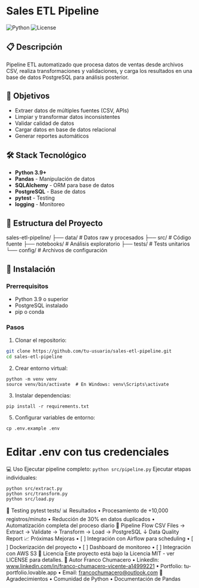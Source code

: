 # Sales ETL Pipeline

![Python](https://img.shields.io/badge/python-v3.9+-blue.svg)
![License](https://img.shields.io/badge/license-MIT-green.svg)

## 📋 Descripción

Pipeline ETL automatizado que procesa datos de ventas desde archivos CSV, realiza transformaciones y validaciones, y carga los resultados en una base de datos PostgreSQL para análisis posterior.

## 🎯 Objetivos

- Extraer datos de múltiples fuentes (CSV, APIs)
- Limpiar y transformar datos inconsistentes
- Validar calidad de datos
- Cargar datos en base de datos relacional
- Generar reportes automáticos

## 🛠️ Stack Tecnológico

- **Python 3.9+**
- **Pandas** - Manipulación de datos
- **SQLAlchemy** - ORM para base de datos
- **PostgreSQL** - Base de datos
- **pytest** - Testing
- **logging** - Monitoreo

## 📁 Estructura del Proyecto

sales-etl-pipeline/ 
├── data/ # Datos raw y procesados 
├── src/ # Código fuente 
├── notebooks/ # Análisis exploratorio 
├── tests/ # Tests unitarios 
     └── config/ # Archivos de configuración

## 🚀 Instalación

### Prerrequisitos
- Python 3.9 o superior
- PostgreSQL instalado
- pip o conda

### Pasos

1. Clonar el repositorio:
```bash
git clone https://github.com/tu-usuario/sales-etl-pipeline.git
cd sales-etl-pipeline
```

2.	Crear entorno virtual:
```
python -m venv venv
source venv/bin/activate  # En Windows: venv\Scripts\activate
```
3.	Instalar dependencias:
```
pip install -r requirements.txt
```
5.	Configurar variables de entorno:
```
cp .env.example .env
```

# Editar .env con tus credenciales
💻 Uso
Ejecutar pipeline completo:
```python src/pipeline.py```
Ejecutar etapas individuales:
```
python src/extract.py
python src/transform.py
python src/load.py
```

🧪 Testing
pytest tests/
📊 Resultados
•	Procesamiento de +10,000 registros/minuto
•	Reducción de 30% en datos duplicados
•	Automatización completa del proceso diario
🔄 Pipeline Flow
CSV Files → Extract → Validate → Transform → Load → PostgreSQL
                                                   ↓
                                              Data Quality
                                                 Report
📈 Próximas Mejoras
•	[ ] Integración con Airflow para scheduling
•	[ ] Dockerización del proyecto
•	[ ] Dashboard de monitoreo
•	[ ] Integración con AWS S3
📝 Licencia
Este proyecto está bajo la Licencia MIT - ver LICENSE para detalles.
👤 Autor
Franco Chumacero
•	LinkedIn: www.linkedin.com/in/franco-chumacero-vicente-a14999221
•	Portfolio: tu-portfolio.lovable.app
•	Email: francochumacero@outlook.com
🙏 Agradecimientos
•	Comunidad de Python
•	Documentación de Pandas
